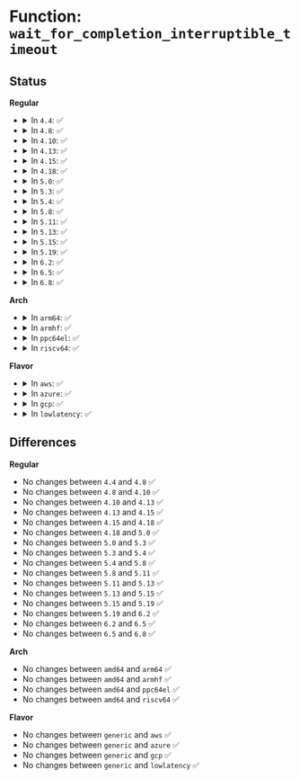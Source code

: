 # Function: <code>wait_for_completion_interruptible_timeout</code>

## Status
<b>Regular</b>
<ul>
<li>
<details>
<summary>In <code>4.4</code>: ✅</summary>

```c
long int wait_for_completion_interruptible_timeout(struct completion *x, long unsigned int timeout);
```

**Collision:** Unique Global

**Inline:** No

**Transformation:** False

**Instances:**

```
In kernel/sched/completion.c (ffffffff818212c0)
Location: kernel/sched/completion.c:209
Inline: False
Direct callers:
  - drivers/base/firmware_class.c:_request_firmware
```
**Symbols:**

```
ffffffff818212c0-ffffffff8182140a: wait_for_completion_interruptible_timeout (STB_GLOBAL)
```
</details>
</li>
<li>
<details>
<summary>In <code>4.8</code>: ✅</summary>

```c
long int wait_for_completion_interruptible_timeout(struct completion *x, long unsigned int timeout);
```

**Collision:** Unique Global

**Inline:** No

**Transformation:** False

**Instances:**

```
In kernel/sched/completion.c (ffffffff8189b710)
Location: kernel/sched/completion.c:209
Inline: False
Direct callers:
  - drivers/base/firmware_class.c:_request_firmware
```
**Symbols:**

```
ffffffff8189b710-ffffffff8189b85a: wait_for_completion_interruptible_timeout (STB_GLOBAL)
```
</details>
</li>
<li>
<details>
<summary>In <code>4.10</code>: ✅</summary>

```c
long int wait_for_completion_interruptible_timeout(struct completion *x, long unsigned int timeout);
```

**Collision:** Unique Global

**Inline:** No

**Transformation:** False

**Instances:**

```
In kernel/sched/completion.c (ffffffff818cfd30)
Location: kernel/sched/completion.c:209
Inline: False
Direct callers:
  - drivers/input/touchscreen/elants_i2c.c:elants_i2c_calibrate
```
**Symbols:**

```
ffffffff818cfd30-ffffffff818cfe76: wait_for_completion_interruptible_timeout (STB_GLOBAL)
```
</details>
</li>
<li>
<details>
<summary>In <code>4.13</code>: ✅</summary>

```c
long int wait_for_completion_interruptible_timeout(struct completion *x, long unsigned int timeout);
```

**Collision:** Unique Global

**Inline:** No

**Transformation:** False

**Instances:**

```
In kernel/sched/completion.c (ffffffff81906f70)
Location: kernel/sched/completion.c:212
Inline: False
Direct callers:
  - drivers/input/touchscreen/elants_i2c.c:elants_i2c_calibrate
```
**Symbols:**

```
ffffffff81906f70-ffffffff819070b6: wait_for_completion_interruptible_timeout (STB_GLOBAL)
```
</details>
</li>
<li>
<details>
<summary>In <code>4.15</code>: ✅</summary>

```c
long int wait_for_completion_interruptible_timeout(struct completion *x, long unsigned int timeout);
```

**Collision:** Unique Global

**Inline:** No

**Transformation:** False

**Instances:**

```
In kernel/sched/completion.c (ffffffff819912c0)
Location: kernel/sched/completion.c:226
Inline: False
Direct callers:
  - drivers/input/touchscreen/elants_i2c.c:elants_i2c_calibrate
```
**Symbols:**

```
ffffffff819912c0-ffffffff8199140f: wait_for_completion_interruptible_timeout (STB_GLOBAL)
```
</details>
</li>
<li>
<details>
<summary>In <code>4.18</code>: ✅</summary>

```c
long int wait_for_completion_interruptible_timeout(struct completion *x, long unsigned int timeout);
```

**Collision:** Unique Global

**Inline:** No

**Transformation:** False

**Instances:**

```
In kernel/sched/completion.c (ffffffff819ed660)
Location: kernel/sched/completion.c:223
Inline: False
Direct callers:
  - drivers/input/touchscreen/elants_i2c.c:elants_i2c_calibrate
```
**Symbols:**

```
ffffffff819ed660-ffffffff819ed7ba: wait_for_completion_interruptible_timeout (STB_GLOBAL)
```
</details>
</li>
<li>
<details>
<summary>In <code>5.0</code>: ✅</summary>

```c
long int wait_for_completion_interruptible_timeout(struct completion *x, long unsigned int timeout);
```

**Collision:** Unique Global

**Inline:** No

**Transformation:** False

**Instances:**

```
In kernel/sched/completion.c (ffffffff81a28b40)
Location: kernel/sched/completion.c:223
Inline: False
Direct callers:
  - drivers/tty/serdev/core.c:serdev_device_write
  - drivers/input/touchscreen/elants_i2c.c:elants_i2c_calibrate
```
**Symbols:**

```
ffffffff81a28b40-ffffffff81a28c9a: wait_for_completion_interruptible_timeout (STB_GLOBAL)
```
</details>
</li>
<li>
<details>
<summary>In <code>5.3</code>: ✅</summary>

```c
long int wait_for_completion_interruptible_timeout(struct completion *x, long unsigned int timeout);
```

**Collision:** Unique Global

**Inline:** No

**Transformation:** False

**Instances:**

```
In kernel/sched/completion.c (ffffffff81a992a0)
Location: kernel/sched/completion.c:223
Inline: False
Direct callers:
  - drivers/tty/serdev/core.c:serdev_device_write
  - drivers/input/touchscreen/elants_i2c.c:elants_i2c_calibrate
  - net/packet/af_packet.c:tpacket_snd
```
**Symbols:**

```
ffffffff81a992a0-ffffffff81a993cd: wait_for_completion_interruptible_timeout (STB_GLOBAL)
```
</details>
</li>
<li>
<details>
<summary>In <code>5.4</code>: ✅</summary>

```c
long int wait_for_completion_interruptible_timeout(struct completion *x, long unsigned int timeout);
```

**Collision:** Unique Global

**Inline:** No

**Transformation:** False

**Instances:**

```
In kernel/sched/completion.c (ffffffff81ad0bf0)
Location: kernel/sched/completion.c:223
Inline: False
Direct callers:
  - drivers/tty/serdev/core.c:serdev_device_write
  - drivers/input/touchscreen/elants_i2c.c:elants_i2c_calibrate
  - net/packet/af_packet.c:tpacket_snd
```
**Symbols:**

```
ffffffff81ad0bf0-ffffffff81ad0d1d: wait_for_completion_interruptible_timeout (STB_GLOBAL)
```
</details>
</li>
<li>
<details>
<summary>In <code>5.8</code>: ✅</summary>

```c
long int wait_for_completion_interruptible_timeout(struct completion *x, long unsigned int timeout);
```

**Collision:** Unique Global

**Inline:** No

**Transformation:** False

**Instances:**

```
In kernel/sched/completion.c (ffffffff81bc9340)
Location: kernel/sched/completion.c:225
Inline: False
Direct callers:
  - drivers/tty/serdev/core.c:serdev_device_write
  - drivers/input/touchscreen/elants_i2c.c:elants_i2c_calibrate
  - net/packet/af_packet.c:tpacket_snd
```
**Symbols:**

```
ffffffff81bc9340-ffffffff81bc935f: wait_for_completion_interruptible_timeout (STB_GLOBAL)
```
</details>
</li>
<li>
<details>
<summary>In <code>5.11</code>: ✅</summary>

```c
long int wait_for_completion_interruptible_timeout(struct completion *x, long unsigned int timeout);
```

**Collision:** Unique Global

**Inline:** No

**Transformation:** False

**Instances:**

```
In kernel/sched/completion.c (ffffffff81c42160)
Location: kernel/sched/completion.c:225
Inline: False
Direct callers:
  - drivers/tty/serdev/core.c:serdev_device_write
  - drivers/input/touchscreen/elants_i2c.c:elants_i2c_calibrate
  - net/packet/af_packet.c:tpacket_snd
```
**Symbols:**

```
ffffffff81c42160-ffffffff81c4217f: wait_for_completion_interruptible_timeout (STB_GLOBAL)
```
</details>
</li>
<li>
<details>
<summary>In <code>5.13</code>: ✅</summary>

```c
long int wait_for_completion_interruptible_timeout(struct completion *x, long unsigned int timeout);
```

**Collision:** Unique Global

**Inline:** No

**Transformation:** False

**Instances:**

```
In kernel/sched/completion.c (ffffffff81c340d0)
Location: kernel/sched/completion.c:225
Inline: False
Direct callers:
  - drivers/tty/serdev/core.c:serdev_device_write
  - drivers/vfio/vfio.c:vfio_unregister_group_dev
  - drivers/input/touchscreen/elants_i2c.c:elants_i2c_calibrate
  - net/packet/af_packet.c:tpacket_snd
```
**Symbols:**

```
ffffffff81c340d0-ffffffff81c340ef: wait_for_completion_interruptible_timeout (STB_GLOBAL)
```
</details>
</li>
<li>
<details>
<summary>In <code>5.15</code>: ✅</summary>

```c
long int wait_for_completion_interruptible_timeout(struct completion *x, long unsigned int timeout);
```

**Collision:** Unique Global

**Inline:** No

**Transformation:** False

**Instances:**

```
In kernel/sched/completion.c (ffffffff81d52a70)
Location: kernel/sched/completion.c:225
Inline: False
Direct callers:
  - drivers/tty/serdev/core.c:serdev_device_write
  - drivers/vfio/vfio.c:vfio_unregister_group_dev
  - drivers/input/touchscreen/elants_i2c.c:elants_i2c_calibrate
  - net/packet/af_packet.c:tpacket_snd
```
**Symbols:**

```
ffffffff81d52a70-ffffffff81d52a8f: wait_for_completion_interruptible_timeout (STB_GLOBAL)
```
</details>
</li>
<li>
<details>
<summary>In <code>5.19</code>: ✅</summary>

```c
long int wait_for_completion_interruptible_timeout(struct completion *x, long unsigned int timeout);
```

**Collision:** Unique Global

**Inline:** No

**Transformation:** False

**Instances:**

```
In kernel/sched/build_utility.c (ffffffff81f230f0)
Location: kernel/sched/completion.c:225
Inline: False
Direct callers:
  - drivers/tty/serdev/core.c:serdev_device_write
  - drivers/vfio/vfio.c:vfio_unregister_group_dev
  - drivers/input/touchscreen/elants_i2c.c:elants_i2c_calibrate
  - net/packet/af_packet.c:tpacket_snd
```
**Symbols:**

```
ffffffff81f230f0-ffffffff81f2311b: wait_for_completion_interruptible_timeout (STB_GLOBAL)
```
</details>
</li>
<li>
<details>
<summary>In <code>6.2</code>: ✅</summary>

```c
long int wait_for_completion_interruptible_timeout(struct completion *x, long unsigned int timeout);
```

**Collision:** Unique Global

**Inline:** No

**Transformation:** False

**Instances:**

```
In kernel/sched/build_utility.c (ffffffff820cdde0)
Location: kernel/sched/completion.c:226
Inline: False
Direct callers:
  - security/apparmor/notify.c:aa_do_notification
  - drivers/tty/serdev/core.c:serdev_device_write
  - drivers/char/hw_random/core.c:hwrng_fillfn
  - drivers/input/touchscreen/elants_i2c.c:elants_i2c_calibrate
  - net/packet/af_packet.c:tpacket_snd
```
**Symbols:**

```
ffffffff820cdde0-ffffffff820cdf55: wait_for_completion_interruptible_timeout (STB_GLOBAL)
```
</details>
</li>
<li>
<details>
<summary>In <code>6.5</code>: ✅</summary>

```c
long int wait_for_completion_interruptible_timeout(struct completion *x, long unsigned int timeout);
```

**Collision:** Unique Global

**Inline:** No

**Transformation:** False

**Instances:**

```
In kernel/sched/build_utility.c (ffffffff82152250)
Location: kernel/sched/completion.c:226
Inline: False
Direct callers:
  - security/apparmor/notify.c:aa_do_notification
  - io_uring/io_uring.c:io_ring_exit_work
  - drivers/tty/serdev/core.c:serdev_device_write
  - drivers/char/hw_random/core.c:hwrng_fillfn
  - drivers/input/touchscreen/elants_i2c.c:elants_i2c_calibrate
  - net/packet/af_packet.c:tpacket_snd
```
**Symbols:**

```
ffffffff82152250-ffffffff821523c5: wait_for_completion_interruptible_timeout (STB_GLOBAL)
```
</details>
</li>
<li>
<details>
<summary>In <code>6.8</code>: ✅</summary>

```c
long int wait_for_completion_interruptible_timeout(struct completion *x, long unsigned int timeout);
```

**Collision:** Unique Global

**Inline:** No

**Transformation:** False

**Instances:**

```
In kernel/sched/build_utility.c (ffffffff82235060)
Location: kernel/sched/completion.c:236
Inline: False
Direct callers:
  - security/apparmor/notify.c:aa_do_notification
  - io_uring/io_uring.c:io_ring_exit_work
  - drivers/tty/serdev/core.c:serdev_device_write
  - drivers/char/hw_random/core.c:hwrng_yield
  - drivers/char/hw_random/core.c:hwrng_fillfn
  - drivers/gpu/drm/drm_atomic_helper.c:drm_atomic_helper_setup_commit
  - drivers/input/touchscreen/elants_i2c.c:elants_i2c_calibrate
  - net/packet/af_packet.c:tpacket_snd
```
**Symbols:**

```
ffffffff82235060-ffffffff822351d5: wait_for_completion_interruptible_timeout (STB_GLOBAL)
```
</details>
</li>
</ul>
<b>Arch</b>
<ul>
<li>
<details>
<summary>In <code>arm64</code>: ✅</summary>

```c
long int wait_for_completion_interruptible_timeout(struct completion *x, long unsigned int timeout);
```

**Collision:** Unique Global

**Inline:** No

**Transformation:** False

**Instances:**

```
In kernel/sched/completion.c (ffff800010da2af8)
Location: kernel/sched/completion.c:223
Inline: False
Direct callers:
  - drivers/tty/serdev/core.c:serdev_device_write
  - net/packet/af_packet.c:tpacket_snd
```
**Symbols:**

```
ffff800010da2af8-ffff800010da2b38: wait_for_completion_interruptible_timeout (STB_GLOBAL)
```
</details>
</li>
<li>
<details>
<summary>In <code>armhf</code>: ✅</summary>

```c
long int wait_for_completion_interruptible_timeout(struct completion *x, long unsigned int timeout);
```

**Collision:** Unique Global

**Inline:** No

**Transformation:** False

**Instances:**

```
In kernel/sched/completion.c (c0e9ae28)
Location: kernel/sched/completion.c:223
Inline: False
Direct callers:
  - drivers/tty/serdev/core.c:serdev_device_write
  - net/packet/af_packet.c:tpacket_snd
```
**Symbols:**

```
c0e9ae28-c0e9af98: wait_for_completion_interruptible_timeout (STB_GLOBAL)
```
</details>
</li>
<li>
<details>
<summary>In <code>ppc64el</code>: ✅</summary>

```c
long int wait_for_completion_interruptible_timeout(struct completion *x, long unsigned int timeout);
```

**Collision:** Unique Global

**Inline:** No

**Transformation:** False

**Instances:**

```
In kernel/sched/completion.c (c000000000ee46e0)
Location: kernel/sched/completion.c:223
Inline: False
Direct callers:
  - drivers/tty/serdev/core.c:serdev_device_write
  - net/packet/af_packet.c:tpacket_snd
```
**Symbols:**

```
c000000000ee46e0-c000000000ee4908: wait_for_completion_interruptible_timeout (STB_GLOBAL)
```
</details>
</li>
<li>
<details>
<summary>In <code>riscv64</code>: ✅</summary>

```c
long int wait_for_completion_interruptible_timeout(struct completion *x, long unsigned int timeout);
```

**Collision:** Unique Global

**Inline:** No

**Transformation:** False

**Instances:**

```
In kernel/sched/completion.c (ffffffe0008c614a)
Location: kernel/sched/completion.c:223
Inline: False
Direct callers:
  - drivers/tty/serdev/core.c:serdev_device_write
  - net/packet/af_packet.c:tpacket_snd
```
**Symbols:**

```
ffffffe0008c614a-ffffffe0008c62d0: wait_for_completion_interruptible_timeout (STB_GLOBAL)
```
</details>
</li>
</ul>
<b>Flavor</b>
<ul>
<li>
<details>
<summary>In <code>aws</code>: ✅</summary>

```c
long int wait_for_completion_interruptible_timeout(struct completion *x, long unsigned int timeout);
```

**Collision:** Unique Global

**Inline:** No

**Transformation:** False

**Instances:**

```
In kernel/sched/completion.c (ffffffff81a6fa60)
Location: kernel/sched/completion.c:223
Inline: False
Direct callers:
  - drivers/tty/serdev/core.c:serdev_device_write
  - net/packet/af_packet.c:tpacket_snd
```
**Symbols:**

```
ffffffff81a6fa60-ffffffff81a6fb8d: wait_for_completion_interruptible_timeout (STB_GLOBAL)
```
</details>
</li>
<li>
<details>
<summary>In <code>azure</code>: ✅</summary>

```c
long int wait_for_completion_interruptible_timeout(struct completion *x, long unsigned int timeout);
```

**Collision:** Unique Global

**Inline:** No

**Transformation:** False

**Instances:**

```
In kernel/sched/completion.c (ffffffff81a2be80)
Location: kernel/sched/completion.c:223
Inline: False
Direct callers:
  - net/packet/af_packet.c:tpacket_snd
```
**Symbols:**

```
ffffffff81a2be80-ffffffff81a2bfa1: wait_for_completion_interruptible_timeout (STB_GLOBAL)
```
</details>
</li>
<li>
<details>
<summary>In <code>gcp</code>: ✅</summary>

```c
long int wait_for_completion_interruptible_timeout(struct completion *x, long unsigned int timeout);
```

**Collision:** Unique Global

**Inline:** No

**Transformation:** False

**Instances:**

```
In kernel/sched/completion.c (ffffffff81adbe70)
Location: kernel/sched/completion.c:223
Inline: False
Direct callers:
  - drivers/tty/serdev/core.c:serdev_device_write
  - drivers/input/touchscreen/elants_i2c.c:elants_i2c_calibrate
  - net/packet/af_packet.c:tpacket_snd
```
**Symbols:**

```
ffffffff81adbe70-ffffffff81adbf9d: wait_for_completion_interruptible_timeout (STB_GLOBAL)
```
</details>
</li>
<li>
<details>
<summary>In <code>lowlatency</code>: ✅</summary>

```c
long int wait_for_completion_interruptible_timeout(struct completion *x, long unsigned int timeout);
```

**Collision:** Unique Global

**Inline:** No

**Transformation:** False

**Instances:**

```
In kernel/sched/completion.c (ffffffff81ae8500)
Location: kernel/sched/completion.c:223
Inline: False
Direct callers:
  - drivers/tty/serdev/core.c:serdev_device_write
  - drivers/input/touchscreen/elants_i2c.c:elants_i2c_calibrate
  - net/packet/af_packet.c:tpacket_snd
```
**Symbols:**

```
ffffffff81ae8500-ffffffff81ae861a: wait_for_completion_interruptible_timeout (STB_GLOBAL)
```
</details>
</li>
</ul>

## Differences
<b>Regular</b>
<ul>
<li>
No changes between <code>4.4</code> and <code>4.8</code> ✅
</li>
<li>
No changes between <code>4.8</code> and <code>4.10</code> ✅
</li>
<li>
No changes between <code>4.10</code> and <code>4.13</code> ✅
</li>
<li>
No changes between <code>4.13</code> and <code>4.15</code> ✅
</li>
<li>
No changes between <code>4.15</code> and <code>4.18</code> ✅
</li>
<li>
No changes between <code>4.18</code> and <code>5.0</code> ✅
</li>
<li>
No changes between <code>5.0</code> and <code>5.3</code> ✅
</li>
<li>
No changes between <code>5.3</code> and <code>5.4</code> ✅
</li>
<li>
No changes between <code>5.4</code> and <code>5.8</code> ✅
</li>
<li>
No changes between <code>5.8</code> and <code>5.11</code> ✅
</li>
<li>
No changes between <code>5.11</code> and <code>5.13</code> ✅
</li>
<li>
No changes between <code>5.13</code> and <code>5.15</code> ✅
</li>
<li>
No changes between <code>5.15</code> and <code>5.19</code> ✅
</li>
<li>
No changes between <code>5.19</code> and <code>6.2</code> ✅
</li>
<li>
No changes between <code>6.2</code> and <code>6.5</code> ✅
</li>
<li>
No changes between <code>6.5</code> and <code>6.8</code> ✅
</li>
</ul>
<b>Arch</b>
<ul>
<li>
No changes between <code>amd64</code> and <code>arm64</code> ✅
</li>
<li>
No changes between <code>amd64</code> and <code>armhf</code> ✅
</li>
<li>
No changes between <code>amd64</code> and <code>ppc64el</code> ✅
</li>
<li>
No changes between <code>amd64</code> and <code>riscv64</code> ✅
</li>
</ul>
<b>Flavor</b>
<ul>
<li>
No changes between <code>generic</code> and <code>aws</code> ✅
</li>
<li>
No changes between <code>generic</code> and <code>azure</code> ✅
</li>
<li>
No changes between <code>generic</code> and <code>gcp</code> ✅
</li>
<li>
No changes between <code>generic</code> and <code>lowlatency</code> ✅
</li>
</ul>
